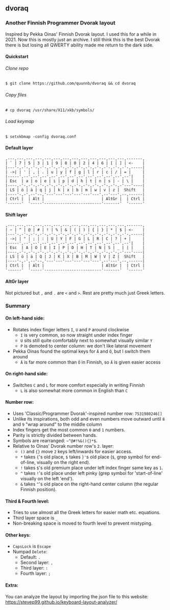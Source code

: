 ## dvoraq

### Another Finnish Programmer Dvorak layout

Inspired by Pekka Oinas' Finnish Dvorak layout. I used this for a while in 2021. Now this is mostly just an archive. I still think this is the best Dvorak there is but losing all QWERTY ability made me return to the dark side.


#### Quickstart

###### Clone repo
```
$ git clone https://github.com/quunnb/dvoraq && cd dvoraq
```
###### Copy files
```
# cp dvoraq /usr/share/X11/xkb/symbols/
```
###### Load keymap
```
$ setxkbmap -config dvoraq.conf
```

#### Default layer
```
,---,---,---,---,---,---,---,---,---,---,---,---,---,-------,
| ` | 7 | 5 | 3 | 1 | 9 | 8 | 0 | 2 | 4 | 6 | [ | ] | <-    |
|---'-,-'-,-'-,-'-,-'-,-'-,-'-,-'-,-'-,-'-,-'-,-'-,-'-,-----|
| ->| | ' | , | . | u | y | f | g | l | r | c | / | = |     |
|-----',--',--',--',--',--',--',--',--',--',--',--',--'|    |
| Esc  | a | o | e | i | p | d | h | t | n | s | - | \ |    |
|----,-'-,-'-,-'-,-'-,-'-,-'-,-'-,-'-,-'-,-'-,-'-,-'---'----|
| LS | ö | ä | q | j | k | x | b | m | w | v | z |  Shift   |
|----'-,-',--'--,'---'---'---'---'---'---',--'---',--,------|
| Ctrl |  | Alt |                         | AltGr |  | Ctrl |
'------'  '-----'-------------------------'-------'  '------'
```

#### Shift layer
```
,---,---,---,---,---,---,---,---,---,---,---,---,---,-------,
| ~ | ^ | @ | # | ! | % | & | ( | ) | { | } | * | $ | <-    |
|---'-,-'-,-'-,-'-,-'-,-'-,-'-,-'-,-'-,-'-,-'-,-'-,-'-,-----|
| ->| | " | ; | : | U | Y | F | G | L | R | C | ? | + |     |
|-----',--',--',--',--',--',--',--',--',--',--',--',--'|    |
| Esc  | A | O | E | I | P | D | H | T | N | S | _ | | |    |
|----,-'-,-'-,-'-,-'-,-'-,-'-,-'-,-'-,-'-,-'-,-'-,-'---'----|
| LS | ö | ä | Q | J | K | X | B | M | W | V | Z |  Shift   |
|----'-,-',--'--,'---'---'---'---'---'---',--'---',--,------|
| Ctrl |  | Alt |                         | AltGr |  | Ctrl |
'------'  '-----'-------------------------'-------'  '------'
```

#### AltGr layer
Not pictured but `,` and `.` are `<` and `>`. Rest are pretty much just Greek letters.

### Summary

#### On left-hand side:
- Rotates index finger letters `I`, `U` and `P` around clockwise
    - `I` is very common, so now straight under index finger
    - `U` sits still quite comfortably next to somewhat visually similar `Y`
    - `P` is demoted to center column: we don't like lateral movement
- Pekka Oinas found the optimal keys for `Ä` and `Ö`, but I switch them around
    - `Ä` is far more common than `Ö` in Finnish, so `Ä` is given easier access

#### On right-hand side:
- Switches `C` and `L` for more comfort especially in writing Finnish
    - `L` is also somewhat more common in English than `C`

#### Number row:
- Uses 'Classic/Programmer Dvorak'-inspired number row: `7531980246[]`
- Unlike its inspirations, both odd and even numbers move outward until `8` and `9` "wrap around" to the middle column
- Index fingers get the most common `0` and `1` numbers.
- Parity is strictly divided between hands.
- Symbols are rearranged: `~^@#!%&(){}*$`.
- Relative to Oinas' Dvorak number row's `2`. layer:
    - `()` and `{}` move `2` keys left/inwards for easier access.
    - `*` takes `{`'s old place, `$` takes `}'`s old place (`$`, grep symbol for end-of-line, visually on the right end).
    - `!` takes `$`'s old premium place under left index finger same key as `1`.
    - `^` takes `!`'s old place under left pinky (grep symbol for 'start-of-line' visually on the left 'end').
    - `&` takes `^`'s old place on the right-hand center column (the regular Finnish position).

#### Third & Fourth level:
- Tries to use almost all the Greek letters for easier math etc. equations.
- Third layer space is `_`
- Non-breaking space is moved to fourth level to prevent mistyping.

#### Other keys:
- `CapsLock` is `Escape`
- Numpad `Delete`:
    - Default: `.`
    - Second layer: `,`
    - Third layer: `:`
    - Fourth layer: `;`


#### Extra:
You can analyze the layout by importing the json file to this website:
https://stevep99.github.io/keyboard-layout-analyzer/
